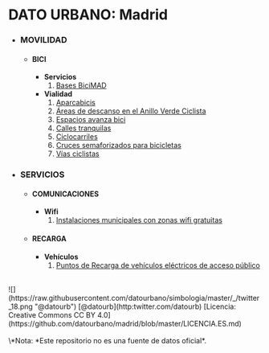 # DATO URBANO: Madrid
* ### **MOVILIDAD**
  - #### **BICI**
    - **Servicios**
      1. [Bases BiciMAD](https://github.com/datourbano/madrid/blob/master/movilidad/bici/servicios/28079_bases_bicimad.md)
    - **Vialidad**
      1. [Aparcabicis](https://github.com/datourbano/madrid/blob/master/movilidad/bici/vialidad/28079_aparcabicis.md)
      2. [Áreas de descanso en el Anillo Verde Ciclista](https://github.com/datourbano/madrid/blob/master/movilidad/bici/vialidad/28079_areas_descanso.md)
      3. [Espacios avanza bici](https://github.com/datourbano/madrid/blob/master/movilidad/bici/vialidad/28079_avanza_bici.md)
      4. [Calles tranquilas](https://github.com/datourbano/madrid/blob/master/movilidad/bici/vialidad/28079_calles_tranquilas.md)
      5. [Ciclocarriles](https://github.com/datourbano/madrid/blob/master/movilidad/bici/vialidad/28079_ciclocarriles.md)
      6. [Cruces semaforizados para bicicletas](https://github.com/datourbano/madrid/blob/master/movilidad/bici/vialidad/28079_semaforo_bici.md)
      7. [Vías ciclistas](https://github.com/datourbano/madrid/blob/master/movilidad/bici/vialidad/28079_vias_ciclistas.md)
* ### **SERVICIOS**
  - #### **COMUNICACIONES**
    - **Wifi**
      1. [Instalaciones municipales con zonas wifi gratuitas](https://github.com/datourbano/madrid/blob/master/servicios/comunicaciones/wifi/28079_wifi_municipal.md)
  - #### **RECARGA**
    - **Vehículos**
      1. [Puntos de Recarga de vehículos eléctricos de acceso público](https://github.com/datourbano/madrid/blob/master/servicios/recarga/vehiculos/28079_recarga_de_vehiculos_acceso_publico.md)

<br />
![](https://raw.githubusercontent.com/datourbano/simbologia/master/_/twitter_18.png "@datourb") [@datourb](http:twitter.com/datourb)  
[Licencia: Creative Commons CC BY 4.0](https://github.com/datourbano/madrid/blob/master/LICENCIA.ES.md)
<br /><br />
\*Nota: *Este repositorio no es una fuente de datos oficial*.